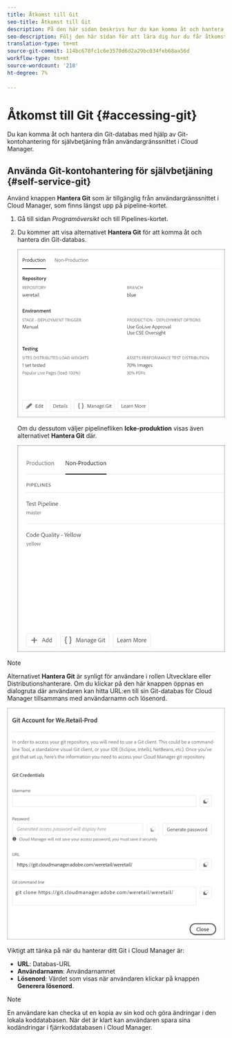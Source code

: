```yaml
---
title: Åtkomst till Git
seo-title: Åtkomst till Git
description: På den här sidan beskrivs hur du kan komma åt och hantera Git-databasen.
seo-description: Följ den här sidan för att lära dig hur du får åtkomst till och hanterar din Git-databas.
translation-type: tm+mt
source-git-commit: 114bc678fc1c6e3570d6d2a29bc034feb68aa56d
workflow-type: tm+mt
source-wordcount: '218'
ht-degree: 7%

---
```



# Åtkomst till Git {#accessing-git}

Du kan komma åt och hantera din Git-databas med hjälp av Git-kontohantering för självbetjäning från användargränssnittet i Cloud Manager.

## Använda Git-kontohantering för självbetjäning {#self-service-git}

Använd knappen **Hantera Git** som är tillgänglig från användargränssnittet i Cloud Manager, som finns längst upp på pipeline-kortet.

1. Gå till sidan *Programöversikt* och till Pipelines-kortet.

1. Du kommer att visa alternativet **Hantera Git** för att komma åt och hantera din Git-databas.

   ![](assets/manage-git1.png)

   Om du dessutom väljer pipelinefliken **Icke-produktion** visas även alternativet **Hantera Git** där.

   ![](assets/manage-git-new2.png)

>[!NOTE]
>Alternativet **Hantera Git** är synligt för användare i rollen Utvecklare eller Distributionshanterare. Om du klickar på den här knappen öppnas en dialogruta där användaren kan hitta URL:en till sin Git-databas för Cloud Manager tillsammans med användarnamn och lösenord.

![](assets/manage-git3.png)

Viktigt att tänka på när du hanterar ditt Git i Cloud Manager är:

* **URL**: Databas-URL
* **Användarnamn**: Användarnamnet
* **Lösenord**: Värdet som visas när användaren klickar på knappen **Generera lösenord**.


>[!NOTE]
>
>En användare kan checka ut en kopia av sin kod och göra ändringar i den lokala koddatabasen. När det är klart kan användaren spara sina kodändringar i fjärrkoddatabasen i Cloud Manager.

